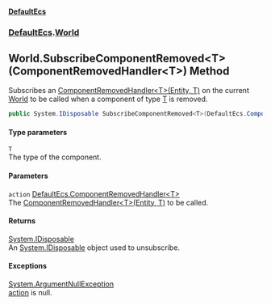 #### [DefaultEcs](DefaultEcs.md 'DefaultEcs')
### [DefaultEcs](DefaultEcs.md#DefaultEcs 'DefaultEcs').[World](World.md 'DefaultEcs.World')
## World.SubscribeComponentRemoved&lt;T&gt;(ComponentRemovedHandler&lt;T&gt;) Method
Subscribes an [ComponentRemovedHandler&lt;T&gt;(Entity, T)](ComponentRemovedHandler_T_(Entity_T).md 'DefaultEcs.ComponentRemovedHandler&lt;T&gt;(DefaultEcs.Entity, T)') on the current [World](World.md 'DefaultEcs.World') to be called when a component of type [T](World_SubscribeComponentRemoved_T_(ComponentRemovedHandler_T_).md#DefaultEcs_World_SubscribeComponentRemoved_T_(DefaultEcs_ComponentRemovedHandler_T_)_T 'DefaultEcs.World.SubscribeComponentRemoved&lt;T&gt;(DefaultEcs.ComponentRemovedHandler&lt;T&gt;).T') is removed.  
```csharp
public System.IDisposable SubscribeComponentRemoved<T>(DefaultEcs.ComponentRemovedHandler<T> action);
```
#### Type parameters
<a name='DefaultEcs_World_SubscribeComponentRemoved_T_(DefaultEcs_ComponentRemovedHandler_T_)_T'></a>
`T`  
The type of the component.
  
#### Parameters
<a name='DefaultEcs_World_SubscribeComponentRemoved_T_(DefaultEcs_ComponentRemovedHandler_T_)_action'></a>
`action` [DefaultEcs.ComponentRemovedHandler&lt;](ComponentRemovedHandler_T_(Entity_T).md 'DefaultEcs.ComponentRemovedHandler&lt;T&gt;(DefaultEcs.Entity, T)')[T](World_SubscribeComponentRemoved_T_(ComponentRemovedHandler_T_).md#DefaultEcs_World_SubscribeComponentRemoved_T_(DefaultEcs_ComponentRemovedHandler_T_)_T 'DefaultEcs.World.SubscribeComponentRemoved&lt;T&gt;(DefaultEcs.ComponentRemovedHandler&lt;T&gt;).T')[&gt;](ComponentRemovedHandler_T_(Entity_T).md 'DefaultEcs.ComponentRemovedHandler&lt;T&gt;(DefaultEcs.Entity, T)')  
The [ComponentRemovedHandler&lt;T&gt;(Entity, T)](ComponentRemovedHandler_T_(Entity_T).md 'DefaultEcs.ComponentRemovedHandler&lt;T&gt;(DefaultEcs.Entity, T)') to be called.
  
#### Returns
[System.IDisposable](https://docs.microsoft.com/en-us/dotnet/api/System.IDisposable 'System.IDisposable')  
An [System.IDisposable](https://docs.microsoft.com/en-us/dotnet/api/System.IDisposable 'System.IDisposable') object used to unsubscribe.
#### Exceptions
[System.ArgumentNullException](https://docs.microsoft.com/en-us/dotnet/api/System.ArgumentNullException 'System.ArgumentNullException')  
[action](World_SubscribeComponentRemoved_T_(ComponentRemovedHandler_T_).md#DefaultEcs_World_SubscribeComponentRemoved_T_(DefaultEcs_ComponentRemovedHandler_T_)_action 'DefaultEcs.World.SubscribeComponentRemoved&lt;T&gt;(DefaultEcs.ComponentRemovedHandler&lt;T&gt;).action') is null.
